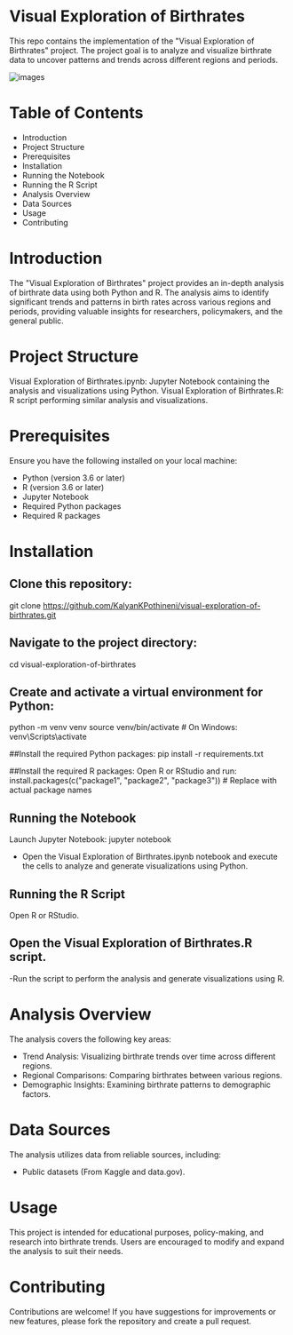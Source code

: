 # Visual Exploration of Birthrates
This repo contains the implementation of the "Visual Exploration of Birthrates" project. The project goal is to analyze and visualize birthrate data to uncover patterns and trends across different regions and periods.

![images](https://github.com/KalyanKPothineni/Visual-Exploration-of-Birthrate/assets/174274413/c03a98ea-242e-4367-9f0a-7e724b4fe580)

# Table of Contents
- Introduction
- Project Structure
- Prerequisites
- Installation
- Running the Notebook
- Running the R Script
- Analysis Overview
- Data Sources
- Usage
- Contributing

# Introduction
The "Visual Exploration of Birthrates" project provides an in-depth analysis of birthrate data using both Python and R. The analysis aims to identify significant trends and patterns in birth rates across various regions and periods, providing valuable insights for researchers, policymakers, and the general public.

# Project Structure
Visual Exploration of Birthrates.ipynb: Jupyter Notebook containing the analysis and visualizations using Python.
Visual Exploration of Birthrates.R: R script performing similar analysis and visualizations.

# Prerequisites
Ensure you have the following installed on your local machine:
- Python (version 3.6 or later)
- R (version 3.6 or later)
- Jupyter Notebook
- Required Python packages
- Required R packages 

# Installation
## Clone this repository:
git clone https://github.com/KalyanKPothineni/visual-exploration-of-birthrates.git

## Navigate to the project directory:
cd visual-exploration-of-birthrates

## Create and activate a virtual environment for Python:
python -m venv venv
source venv/bin/activate  # On Windows: venv\Scripts\activate

##Install the required Python packages:
pip install -r requirements.txt

##Install the required R packages:
Open R or RStudio and run:
install.packages(c("package1", "package2", "package3"))  # Replace with actual package names

##  Running the Notebook
Launch Jupyter Notebook:
jupyter notebook
- Open the Visual Exploration of Birthrates.ipynb notebook and execute the cells to analyze and generate visualizations using Python.

## Running the R Script
Open R or RStudio.

## Open the Visual Exploration of Birthrates.R script.
-Run the script to perform the analysis and generate visualizations using R.
 
# Analysis Overview
The analysis covers the following key areas:
- Trend Analysis: Visualizing birthrate trends over time across different regions.
- Regional Comparisons: Comparing birthrates between various regions.
- Demographic Insights: Examining birthrate patterns to demographic factors.
  
# Data Sources
The analysis utilizes data from reliable sources, including:
- Public datasets (From Kaggle and data.gov).

# Usage
This project is intended for educational purposes, policy-making, and research into birthrate trends. Users are encouraged to modify and expand the analysis to suit their needs.

# Contributing
Contributions are welcome! If you have suggestions for improvements or new features, please fork the repository and create a pull request.
